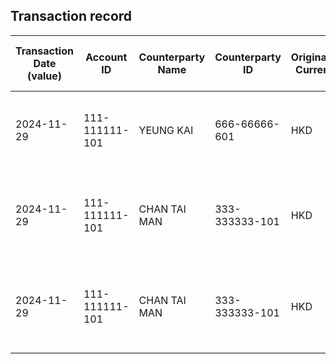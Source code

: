 ## Transaction record
| Transaction Date (value) | Account ID | Counterparty Name | Counterparty ID | Originating Currency | Originating Amount | Debit Credit Indicator | Beneficiary Bank Raw | Originator Bank Raw | Beneficiary Name | Originator Account Number | Transaction Type Source | Transaction Code Description | Sending Bank Account Number | Sending Bank Address | Converted Amount | Fraud payment |
| --- | --- | --- | --- | --- | --- | --- | --- | --- | --- | --- | --- | --- | --- | --- | --- | --- |
| 2024-11-29 | 111-111111-101 | YEUNG KAI | 666-66666-601 | HKD | 100000 | C | Hang Seng Bank Ltd. | STANDARD CHARTERED BANK (HONG KONG) LIMITED | MR Chan Tai Man | 666-66666-601 | CWTF | Default transaction | NaN | STANDARD CHARTERED BANK (HONG KONG) LIMITED | 100000 | 1 |
| 2024-11-29 | 111-111111-101 | CHAN TAI MAN | 333-333333-101 | HKD | 70000 | C | Hang Seng Bank Ltd. | The Hongkong and Shanghai Banking Corporation Limited | MR Chan Tai Man | 333-333333-101 | CWTF | Default transaction | NaN | The Hongkong and Shanghai Banking Corporation Limited | 70000 | 2 |
| 2024-11-29 | 111-111111-101 | CHAN TAI MAN | 333-333333-101 | HKD | 100000 | C | Hang Seng Bank Ltd. | The Hongkong and Shanghai Banking Corporation Limited | MR Chan Tai Man | 333-333333-101 | CWTF | Default transaction | NaN | The Hongkong and Shanghai Banking Corporation Limited | 100000 | 3 |